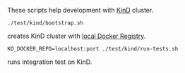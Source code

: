 These scripts help development with [KinD](https://kind.sigs.k8s.io/) cluster.  

```shell script
./test/kind/bootstrap.sh
```
creates KinD cluster with [local Docker Registry](https://kind.sigs.k8s.io/docs/user/local-registry/).  


```shell script
KO_DOCKER_REPO=localhost:port ./test/kind/run-tests.sh
```
runs integration test on KinD.

